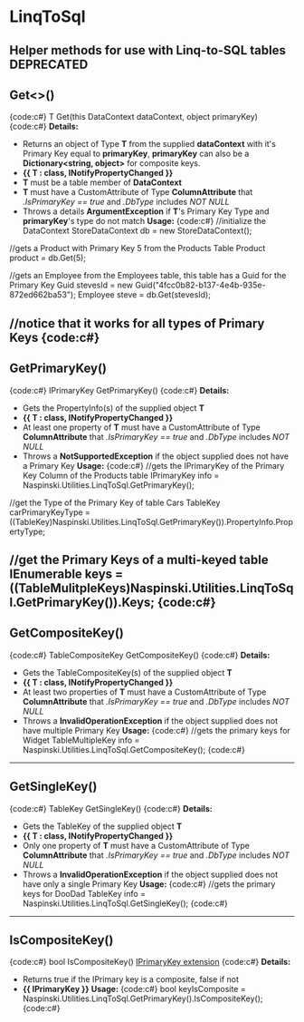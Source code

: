 # LinqToSql
Helper methods for use with Linq-to-SQL tables
**DEPRECATED**
----
## Get<>()
{code:c#}
T Get<T>(this DataContext dataContext, object primaryKey)
{code:c#}
**Details:**
* Returns an object of Type **T** from the supplied **dataContext** with it's Primary Key equal to **primaryKey**, **primaryKey** can also be a **Dictionary<string, object>** for composite keys.
* **{{ T : class, INotifyPropertyChanged }}**
* **T** must be a table member of **DataContext**
* **T** must have a CustomAttribute of Type **ColumnAttribute** that  _.IsPrimaryKey == true_ and _.DbType_ includes _NOT NULL_
* Throws a details **ArgumentException** if **T**'s Primary Key Type and **primaryKey**'s type do not match
**Usage:**
{code:c#}
//initialize the DataContext
StoreDataContext db = new StoreDataContext();

//gets a Product with Primary Key 5 from the Products Table
Product product =  db.Get<Product>(5);

//gets an Employee from the Employees table, this table has a Guid for the Primary Key
Guid stevesId = new Guid("4fcc0b82-b137-4e4b-935e-872ed662ba53");
Employee steve = db.Get<Employee>(stevesId);

//notice that it works for all types of Primary Keys
{code:c#}
----
## GetPrimaryKey()
{code:c#}
IPrimaryKey GetPrimaryKey<T>()
{code:c#}
**Details:**
* Gets the PropertyInfo(s) of the supplied object **T**
* **{{ T : class, INotifyPropertyChanged }}**
* At least one property of **T** must have a CustomAttribute of Type **ColumnAttribute** that  _.IsPrimaryKey == true_ and _.DbType_ includes _NOT NULL_
* Throws a **NotSupportedException** if the object supplied does not have a Primary Key
**Usage:**
{code:c#}
//gets the IPrimaryKey of the Primary Key Column of the Products table
IPrimaryKey info = Naspinski.Utilities.LinqToSql.GetPrimaryKey<Product>(); 

//get the Type of the Primary Key of table Cars
TableKey carPrimaryKeyType = ((TableKey)Naspinski.Utilities.LinqToSql.GetPrimaryKey<Car>()).PropertyInfo.PropertyType;

//get the Primary Keys of a multi-keyed table
IEnumerable<TableKey> keys = ((TableMulitpleKeys)Naspinski.Utilities.LinqToSql.GetPrimaryKey<SomeObject>()).Keys;
{code:c#}
----
## GetCompositeKey()
{code:c#}
TableCompositeKey GetCompositeKey<T>()
{code:c#}
**Details:**
* Gets the TableCompositeKey(s) of the supplied object **T**
* **{{ T : class, INotifyPropertyChanged }}**
* At least two properties of **T** must have a CustomAttribute of Type **ColumnAttribute** that  _.IsPrimaryKey == true_ and _.DbType_ includes _NOT NULL_
* Throws a **InvalidOperationException** if the object supplied does not have multiple Primary Key
**Usage:**
{code:c#}
//gets the primary keys for Widget
TableMultipleKey info = Naspinski.Utilities.LinqToSql.GetCompositeKey<Widget>();
{code:c#}
----
## GetSingleKey()
{code:c#}
TableKey GetSingleKey<T>()
{code:c#}
**Details:**
* Gets the TableKey of the supplied object **T**
* **{{ T : class, INotifyPropertyChanged }}**
* Only one property of **T** must have a CustomAttribute of Type **ColumnAttribute** that  _.IsPrimaryKey == true_ and _.DbType_ includes _NOT NULL_
* Throws a **InvalidOperationException** if the object supplied does not have only a single Primary Key
**Usage:**
{code:c#}
//gets the primary keys for DooDad
TableKey info = Naspinski.Utilities.LinqToSql.GetSingleKey<DooDad>();
{code:c#}
----
## IsCompositeKey()
{code:c#}
bool IsCompositeKey() [IPrimaryKey extension](IPrimaryKey-extension)
{code:c#}
**Details:**
* Returns true if the IPrimary key is a composite, false if not
* **{{ IPrimaryKey }}**
**Usage:**
{code:c#}
bool keyIsComposite = Naspinski.Utilities.LinqToSql.GetPrimaryKey<Product>().IsCompositeKey();
{code:c#}